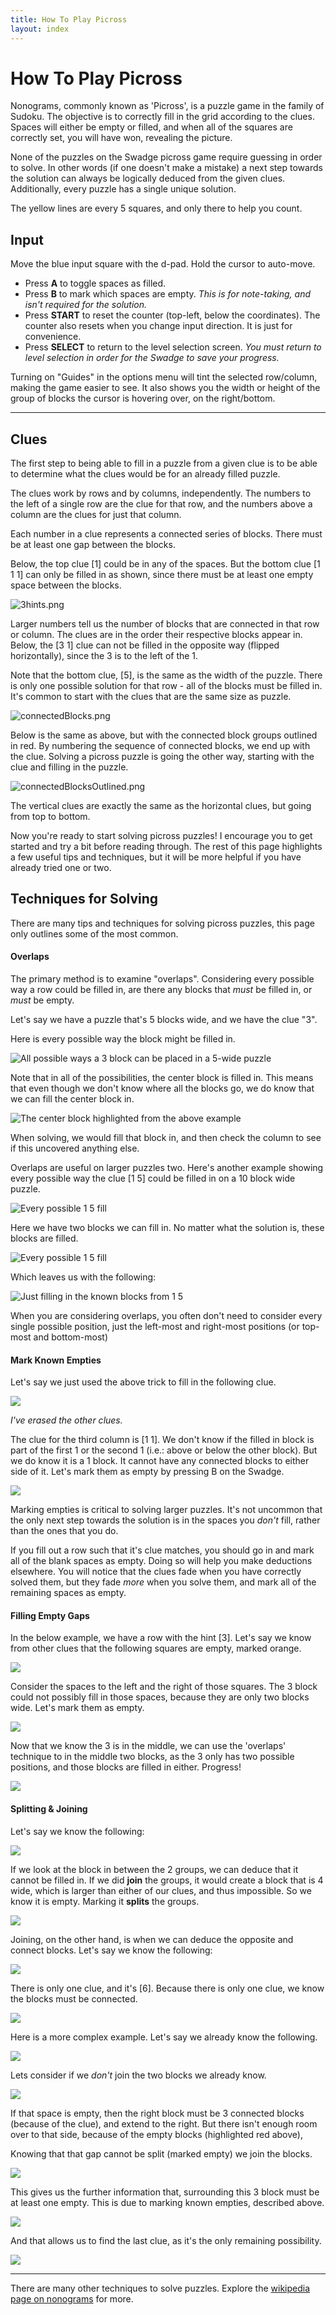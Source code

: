 ```yaml
---
title: How To Play Picross
layout: index
---
```

# How To Play Picross

Nonograms, commonly known as 'Picross', is a puzzle game in the family of Sudoku. The objective is to correctly fill in the grid according to the clues. Spaces will either be empty or filled, and when all of the squares are correctly set, you will have won, revealing the picture.

None of the puzzles on the Swadge picross game require guessing in order to solve. In other words (if one doesn't make a mistake) a next step towards the solution can always be logically deduced from the given clues. Additionally, every puzzle has a single unique solution.

The yellow lines are every 5 squares, and only there to help you count.

## Input
Move the blue input square with the d-pad. Hold the cursor to auto-move.

- Press **A** to toggle spaces as filled.
- Press **B** to mark which spaces are empty. *This is for note-taking, and isn't required for the solution.*
- Press **START** to reset the counter (top-left, below the coordinates). The counter also resets when you change input direction. It is just for convenience.
- Press **SELECT** to return to the level selection screen. *You must return to level selection in order for the Swadge to save your progress.*

Turning on "Guides" in the options menu will tint the selected row/column, making the game easier to see. It also shows you the width or height of the group of blocks the cursor is hovering over, on the right/bottom.  

---
## Clues
The first step to being able to fill in a puzzle from a given clue is to be able to determine what the clues would be for an already filled puzzle.

The clues work by rows and by columns, independently. The numbers to the left of a single row are the clue for that row, and the numbers above a column are the clues for just that column.

Each number in a clue represents a connected series of blocks. There must be at least one gap between the blocks.

Below, the top clue [1] could be in any of the spaces. But the bottom clue [1 1 1] can only be filled in as shown, since there must be at least one empty space between the blocks.

![3hints.png](3hints.png)

Larger numbers tell us the number of blocks that are connected in that row or column. The clues are in the order their respective blocks appear in. Below, the [3 1] clue can not be filled in the opposite way (flipped horizontally), since the 3 is to the left of the 1.

Note that the bottom clue, [5], is the same as the width of the puzzle. There is only one possible solution for that row - all of the blocks must be filled in. It's common to start with the clues that are the same size as puzzle.

![connectedBlocks.png](connectedBlocks.png)

Below is the same as above, but with the connected block groups outlined in red. By numbering the sequence of connected blocks, we end up with the clue. Solving a picross puzzle is going the other way, starting with the clue and filling in the puzzle.

![connectedBlocksOutlined.png](connectedBlocksOutlined.png)

The vertical clues are exactly the same as the horizontal clues, but going from top to bottom.

Now you're ready to start solving picross puzzles! I encourage you to get started and try a bit before reading through. The rest of this page highlights a few useful tips and techniques, but it will be more helpful if you have already tried one or two.

## Techniques for Solving

There are many tips and techniques for solving picross puzzles, this page only outlines some of the most common.

#### Overlaps

The primary method is to examine "overlaps". Considering every possible way a row could be filled in, are there any blocks that *must* be filled in, or *must* be empty.

Let's say we have a puzzle that's 5 blocks wide, and we have the clue "3".

Here is every possible way the block might be filled in.

![All possible ways a 3 block can be placed in a 5-wide puzzle](3in5.png)

Note that in all of the possibilities, the center block is filled in. This means that even though we don't know where all the blocks go, we do know that we can fill the center block in.

![The center block highlighted from the above example](3in5center.png)

When solving, we would fill that block in, and then check the column to see if this uncovered anything else.

Overlaps are useful on larger puzzles two. Here's another example showing every possible way the clue [1 5] could be filled in on a 10 block wide puzzle.

![Every possible 1 5 fill](1and5all.png)

Here we have two blocks we can fill in. No matter what the solution is, these blocks are filled.

![Every possible 1 5 fill](1and5all_overlap.png)

Which leaves us with the following:

![Just filling in the known blocks from 1 5](1and5_filled.png)

When you are considering overlaps, you often don't need to consider every single possible position, just the left-most and right-most positions (or top-most and bottom-most)

#### Mark Known Empties

Let's say we just used the above trick to fill in the following clue.

![](3and1example.png)

*I've erased the other clues.*

The clue for the third column is [1 1]. We don't know if the filled in block is part of the first 1 or the second 1 (i.e.: above or below the other block). But we do know it is a 1 block. It cannot have any connected blocks to either side of it. Let's mark them as empty by pressing B on the Swadge.

![](3and1example2.png)

Marking empties is critical to solving larger puzzles. It's not uncommon that the only next step towards the solution is in the spaces you *don't* fill, rather than the ones that you do.

If you fill out a row such that it's clue matches, you should go in and mark all of the blank spaces as empty. Doing so will help you make deductions elsewhere. You will notice that the clues fade when you have correctly solved them, but they fade *more* when you solve them, and mark all of the remaining spaces as empty.

#### Filling Empty Gaps

In the below example, we have a row with the hint [3]. Let's say we know from other clues that the following squares are empty, marked orange.

![](fillingEmpties1.png)

Consider the spaces to the left and the right of those squares. The 3 block could not possibly fill in those spaces, because they are only two blocks wide. Let's mark them as empty.

![](fillingEmpties2.png)

Now that we know the 3 is in the middle, we can use the 'overlaps' technique to in the middle two blocks, as the 3 only has two possible positions, and those blocks are filled in either. Progress!

![](fillingEmpties3.png)

#### Splitting & Joining

Let's say we know the following:

![](splitting1.png)

If we look at the block in between the 2 groups, we can deduce that it cannot be filled in. If we did **join** the groups, it would create a block that is 4 wide, which is larger than either of our clues, and thus impossible. So we know it is empty. Marking it **splits** the groups.

![](splitting2.png)

Joining, on the other hand, is when we can deduce the opposite and connect blocks. Let's say we know the following:

![](joining1.png)

There is only one clue, and it's [6]. Because there is only one clue, we know the blocks must be connected.

![](joining2.png)

Here is a more complex example. Let's say we already know the following.

![](joining3.png)

Lets consider if we *don't* join the two blocks we already know.

![](joining3_wrong.png)

If that space is empty, then the right block must be 3 connected blocks (because of the clue), and extend to the right. But there isn't enough room over to that side, because of the empty blocks (highlighted red above),

Knowing that that gap cannot be split (marked empty) we join the blocks.

![](joining4.png)

This gives us the further information that, surrounding this 3 block must be at least one empty. This is due to marking known empties, described above.

![](joining5.png)

And that allows us to find the last clue, as it's the only remaining possibility.

![](joining6.png)

---

There are many other techniques to solve puzzles. Explore the [wikipedia page on nonograms](https://en.wikipedia.org/wiki/Nonogram#Solution_techniques) for more.
